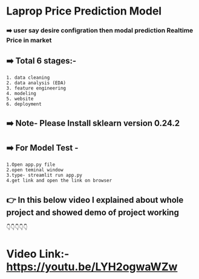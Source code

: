 #                                       Laprop Price Prediction Model
### ➡️ user say desire configration then modal prediction Realtime Price in market

## ➡️ Total 6 stages:-

	1. data cleaning 
	2. data analysis (EDA)
	3. feature engineering
	4. modeling 
	5. website
	6. deployment

## ➡️ Note- Please Install sklearn version 0.24.2

## ➡️ For Model Test - 
	1.Open app.py file 
	2.open teminal window 
	3.type- streamlit run app.py 
	4.get link and open the link on browser 

## 👉 In this below video I explained about whole project and showed demo of project working

👇👇👇👇👇
# Video Link:-  https://youtu.be/LYH2ogwaWZw

